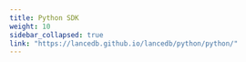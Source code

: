 ```yaml
---
title: Python SDK 
weight: 10
sidebar_collapsed: true
link: "https://lancedb.github.io/lancedb/python/python/"
---
```

